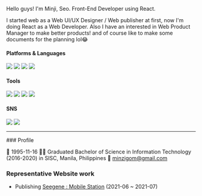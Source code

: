 Hello guys!
I'm Minji, Seo. Front-End Developer using React.

I started web as a Web UI/UX Designer / Web publisher at first, now I'm doing React as a Web Developer.
Also I have an interested in Web Product Manager to make better products! and of course like to make some documents for the planning lol😂

#### Platforms & Languages
<img src="https://img.shields.io/badge/React-61DAFB?style=flat-square&logo=React&logoColor=white"/> <img src="https://img.shields.io/badge/HTML5-E34F26?style=flat-square&logo=HTML5&logoColor=white"/> <img src="https://img.shields.io/badge/CSS3-1572B6?style=flat-square&logo=CSS3&logoColor=white"/> <img src="https://img.shields.io/badge/JavaScript-EF9421?style=flat-square&logo=JavaScript&logoColor=white"/> 

#### Tools
<img src="https://img.shields.io/badge/Adobe Illustrator-FF9A00?style=flat-square&logo=Adobe Illustrator&logoColor=white"/> <img src="https://img.shields.io/badge/Adobe Photoshop-31A8FF?style=flat-square&logo=Adobe Photoshop&logoColor=white"/> <img src="https://img.shields.io/badge/Visual Studio Code-007ACC?style=flat-square&logo=Visual Studio Code&logoColor=white"/> <img src="https://img.shields.io/badge/Amazon AWS-232F3E?style=flat-square&logo=Amazon AWS&logoColor=white"/>

#### SNS
<a href="https://aback-shock-0a7.notion.site/99-99-4-f9fba3a799654a20aa09c30551669eb7" target="_blank"><img src="https://img.shields.io/badge/Notion-000000?style=flat-square&logo=Notion&logoColor=white"/></a> <img src="https://img.shields.io/badge/Instagram-E4405F?style=flat-square&logo=Instagram&logoColor=white"/>

<hr/>
###  Profile

👶 1995-11-16
👩‍🎓 Graduated Bachelor of Science in Information Technology (2016-2020) in SISC, Manila, Philippines 
📧 minzigom@gmail.com

### Representative Website work

* Publishing
<a href="https://www.seegene.co.kr/mobilestation">Seegene : Mobile Station</a> (2021-06 ~ 2021-07)



